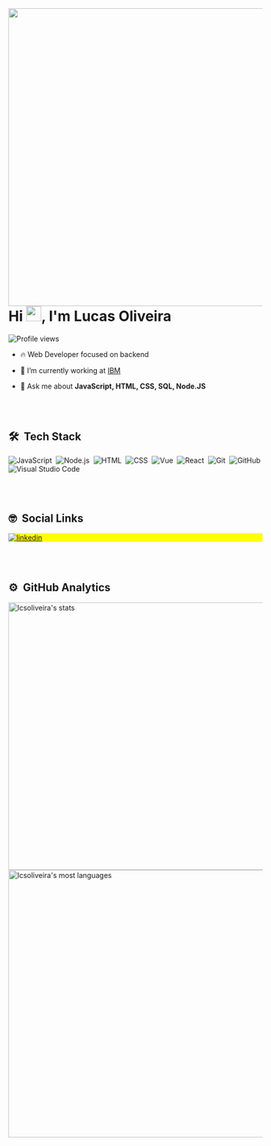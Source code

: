 
<img align="right" height="590em" src="https://raw.githubusercontent.com/gist/lcsoliveira/174bd0268ef256bf2b4c70f0ef03971f/raw/bff4ab9d7c8b62e176fc5dd4a06bf1738d0ece03/card.svg"/>

<h1 align="left">Hi <img src="https://raw.githubusercontent.com/kaueMarques/kaueMarques/master/hi.gif" width="30px">, I'm Lucas Oliveira</h1>

<p align="left"> <img src="https://komarev.com/ghpvc/?username=lcsoliveira&color=yellow" alt="Profile views" /> </p>

- 🔥 Web Developer focused on backend

- 🔭 I’m currently working at [IBM](https://github.com/ibm)

- 💬 Ask me about **JavaScript, HTML, CSS, SQL, Node.JS**

<br><br>

## 🛠 &nbsp;Tech Stack

![JavaScript](https://img.shields.io/badge/-JavaScript-05122A?style=flat&logo=javascript)&nbsp;
![Node.js](https://img.shields.io/badge/-Node.js-05122A?style=flat&logo=node.js)&nbsp;
![HTML](https://img.shields.io/badge/-HTML-05122A?style=flat&logo=HTML5)&nbsp;
![CSS](https://img.shields.io/badge/-CSS-05122A?style=flat&logo=CSS3&logoColor=1572B6)&nbsp;
![Vue](https://img.shields.io/badge/-Vue-05122A?style=flat&logo=Vue.js)&nbsp;
![React](https://img.shields.io/badge/-React-05122A?style=flat&logo=react)&nbsp;
![Git](https://img.shields.io/badge/-Git-05122A?style=flat&logo=git)&nbsp;
![GitHub](https://img.shields.io/badge/-GitHub-05122A?style=flat&logo=github)&nbsp;
![Visual Studio Code](https://img.shields.io/badge/-Visual%20Studio%20Code-05122A?style=flat&logo=visual-studio-code&logoColor=007ACC)&nbsp;

<br><br>

## 🤓 &nbsp;Social Links

<p align="left" style="background:yellow">
  <a href="https://www.linkedin.com/in/lucas-oliveira-a06624114/" target="_blank">
    <img align="center" src="https://img.shields.io/badge/-lcsoliveira-05122A?style=flat&logo=linkedin" alt="linkedin"/>
  </a>
</p>

<br><br>

## ⚙️ &nbsp;GitHub Analytics

<p align="left">
<img width="530em" src="https://github-readme-stats.vercel.app/api?username=lcsoliveira&show_icons=true&theme=dracula" alt="lcsoliveira's stats"/>
<img width="530em" src="https://github-readme-stats.vercel.app/api/top-langs/?username=lcsoliveira&layout=compact&theme=dracula" alt="lcsoliveira's most languages"/>
</p>
